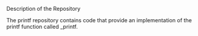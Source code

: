 Description of the Repository

The printf repository contains code that provide an implementation of the printf function called _printf.
